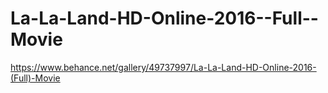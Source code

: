 # La-La-Land-HD-Online-2016--Full--Movie
https://www.behance.net/gallery/49737997/La-La-Land-HD-Online-2016-(Full)-Movie
